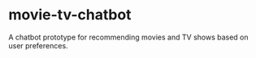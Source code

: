 # movie-tv-chatbot
A chatbot prototype for recommending movies and TV shows based on user preferences.

